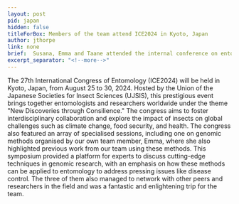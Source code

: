 ```yaml
---
layout: post
pid: japan
hidden: false
titleForBox: Members of the team attend ICE2024 in Kyoto, Japan
author: jthorpe
link: none
brief:  Susana, Emma and Taane attended the internal conference on entomology in Kyoto. Emma organised a symposium on genomic methods.
excerpt_separator: "<!--more-->"
---
```


The 27th International Congress of Entomology (ICE2024) will be held in Kyoto, Japan, from August 25 to 30, 2024. Hosted by the Union of the Japanese Societies for Insect Sciences (UJSIS), this prestigious event brings together entomologists and researchers worldwide under the theme "New Discoveries through Consilience." The congress aims to foster interdisciplinary collaboration and explore the impact of insects on global challenges such as climate change, food security, and health.
The congress also featured an array of specialised sessions, including one on genomic methods organised by our own team member, Emma, where she also highlighted previous work from our team using these methods. This symposium provided a platform for experts to discuss cutting-edge techniques in genomic research, with an emphasis on how these methods can be applied to entomology to address pressing issues like disease control. The three of them also managed to network with other peers and researchers in the field and was a fantastic and enlightening trip for the team.